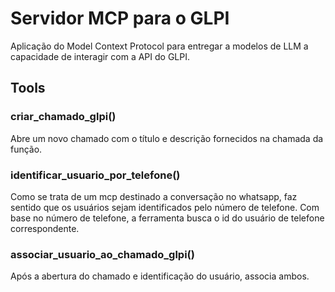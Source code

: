 # Servidor MCP para o GLPI

Aplicação do Model Context Protocol para entregar a modelos de LLM a capacidade de interagir com a API do GLPI.

## Tools

### criar_chamado_glpi()

Abre um novo chamado com o título e descrição fornecidos na chamada da função.

### identificar_usuario_por_telefone()

Como se trata de um mcp destinado a conversação no whatsapp, faz sentido que os usuários sejam identificados pelo número de telefone. Com base no número de telefone, a ferramenta busca o id do usuário de telefone correspondente.

### associar_usuario_ao_chamado_glpi()

Após a abertura do chamado e identificação do usuário, associa ambos.


